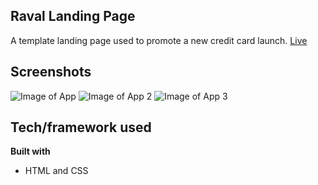 ## Raval Landing Page
A template landing page used to promote a new credit card launch.
[Live](https://dmc09.github.io/Raval-Landing/)

## Screenshots
![Image of App](public/images/Screenshot_1.png)
![Image of App 2](public/images/Screenshot_2.png)
![Image of App 3](public/images/Screenshot_3.png)

## Tech/framework used

<b>Built with</b>
- HTML and CSS
